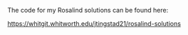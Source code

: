 The code for my Rosalind solutions can be found here:

https://whitgit.whitworth.edu/jtingstad21/rosalind-solutions
